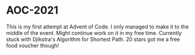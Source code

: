 # AOC-2021

This is my first attempt at Advent of Code. 
I only managed to make it to the middle of the event. Might continue work on it in my free time. Currently stuck with Djikstra's Algorithm for Shortest Path.
20 stars got me a free food voucher though!
